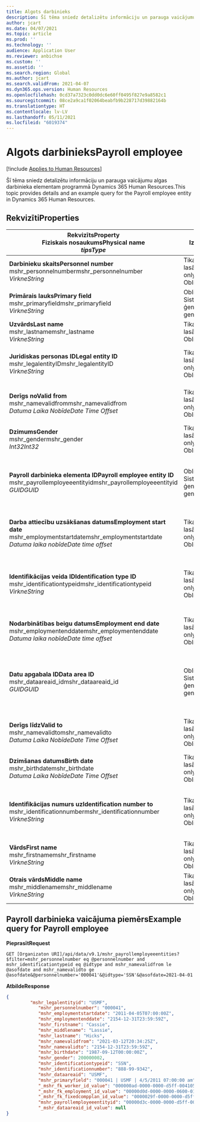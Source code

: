 ```yaml
---
title: Algots darbinieks
description: Šī tēma sniedz detalizētu informāciju un parauga vaicājumu algas darbinieka elementam programmā Dynamics 365 Human Resources.
author: jcart
ms.date: 04/07/2021
ms.topic: article
ms.prod: ''
ms.technology: ''
audience: Application User
ms.reviewer: anbichse
ms.custom: ''
ms.assetid: ''
ms.search.region: Global
ms.author: jcart
ms.search.validFrom: 2021-04-07
ms.dyn365.ops.version: Human Resources
ms.openlocfilehash: 0cd37a7323c0dd0dc6e60ff0495f827e9a8582c1
ms.sourcegitcommit: 08ce2a9ca1f02064beabfb9b228717d39882164b
ms.translationtype: HT
ms.contentlocale: lv-LV
ms.lasthandoff: 05/11/2021
ms.locfileid: "6019374"
---
```

# <a name="payroll-employee"></a><span data-ttu-id="a4419-103">Algots darbinieks</span><span class="sxs-lookup"><span data-stu-id="a4419-103">Payroll employee</span></span>

[!include [Applies to Human Resources](../includes/applies-to-hr.md)]

<span data-ttu-id="a4419-104">Šī tēma sniedz detalizētu informāciju un parauga vaicājumu algas darbinieka elementam programmā Dynamics 365 Human Resources.</span><span class="sxs-lookup"><span data-stu-id="a4419-104">This topic provides details and an example query for the Payroll employee entity in Dynamics 365 Human Resources.</span></span>

## <a name="properties"></a><span data-ttu-id="a4419-105">Rekvizīti</span><span class="sxs-lookup"><span data-stu-id="a4419-105">Properties</span></span>

| <span data-ttu-id="a4419-106">Rekvizīts</span><span class="sxs-lookup"><span data-stu-id="a4419-106">Property</span></span><br><span data-ttu-id="a4419-107">**Fiziskais nosaukums**</span><span class="sxs-lookup"><span data-stu-id="a4419-107">**Physical name**</span></span><br><span data-ttu-id="a4419-108">**_tips_**</span><span class="sxs-lookup"><span data-stu-id="a4419-108">**_Type_**</span></span> | <span data-ttu-id="a4419-109">Izmantot</span><span class="sxs-lookup"><span data-stu-id="a4419-109">Use</span></span> | <span data-ttu-id="a4419-110">Apraksts</span><span class="sxs-lookup"><span data-stu-id="a4419-110">Description</span></span> |
| --- | --- | --- |
| <span data-ttu-id="a4419-111">**Darbinieku skaits**</span><span class="sxs-lookup"><span data-stu-id="a4419-111">**Personnel number**</span></span><br><span data-ttu-id="a4419-112">mshr_personnelnumber</span><span class="sxs-lookup"><span data-stu-id="a4419-112">mshr_personnelnumber</span></span><br><span data-ttu-id="a4419-113">*Virkne*</span><span class="sxs-lookup"><span data-stu-id="a4419-113">*String*</span></span> | <span data-ttu-id="a4419-114">Tikai lasāms</span><span class="sxs-lookup"><span data-stu-id="a4419-114">Read-only</span></span><br><span data-ttu-id="a4419-115">Obligāts</span><span class="sxs-lookup"><span data-stu-id="a4419-115">Required</span></span> | <span data-ttu-id="a4419-116">Darbinieka unikālais personāla numurs.</span><span class="sxs-lookup"><span data-stu-id="a4419-116">The employee's unique personnel number.</span></span> |
| <span data-ttu-id="a4419-117">**Primārais lauks**</span><span class="sxs-lookup"><span data-stu-id="a4419-117">**Primary field**</span></span><br><span data-ttu-id="a4419-118">mshr_primaryfield</span><span class="sxs-lookup"><span data-stu-id="a4419-118">mshr_primaryfield</span></span><br><span data-ttu-id="a4419-119">*Virkne*</span><span class="sxs-lookup"><span data-stu-id="a4419-119">*String*</span></span> | <span data-ttu-id="a4419-120">Obligāts</span><span class="sxs-lookup"><span data-stu-id="a4419-120">Required</span></span><br><span data-ttu-id="a4419-121">Sistēmas ģenerēts</span><span class="sxs-lookup"><span data-stu-id="a4419-121">System generated</span></span> |  |
| <span data-ttu-id="a4419-122">**Uzvārds**</span><span class="sxs-lookup"><span data-stu-id="a4419-122">**Last name**</span></span><br><span data-ttu-id="a4419-123">mshr_lastname</span><span class="sxs-lookup"><span data-stu-id="a4419-123">mshr_lastname</span></span><br><span data-ttu-id="a4419-124">*Virkne*</span><span class="sxs-lookup"><span data-stu-id="a4419-124">*String*</span></span> | <span data-ttu-id="a4419-125">Tikai lasāms</span><span class="sxs-lookup"><span data-stu-id="a4419-125">Read only</span></span><br><span data-ttu-id="a4419-126">Obligāts</span><span class="sxs-lookup"><span data-stu-id="a4419-126">Required</span></span> | <span data-ttu-id="a4419-127">Darbinieka uzvārds.</span><span class="sxs-lookup"><span data-stu-id="a4419-127">Employee last name.</span></span> |
| <span data-ttu-id="a4419-128">**Juridiskas personas ID**</span><span class="sxs-lookup"><span data-stu-id="a4419-128">**Legal entity ID**</span></span><br><span data-ttu-id="a4419-129">mshr_legalentityID</span><span class="sxs-lookup"><span data-stu-id="a4419-129">mshr_legalentityID</span></span><br><span data-ttu-id="a4419-130">*Virkne*</span><span class="sxs-lookup"><span data-stu-id="a4419-130">*String*</span></span> | <span data-ttu-id="a4419-131">Tikai lasāms</span><span class="sxs-lookup"><span data-stu-id="a4419-131">Read-only</span></span><br><span data-ttu-id="a4419-132">Obligāts</span><span class="sxs-lookup"><span data-stu-id="a4419-132">Required</span></span> | <span data-ttu-id="a4419-133">Norāda juridisko personu (uzņēmumu).</span><span class="sxs-lookup"><span data-stu-id="a4419-133">Specifies the legal entity (company).</span></span> |
| <span data-ttu-id="a4419-134">**Derīgs no**</span><span class="sxs-lookup"><span data-stu-id="a4419-134">**Valid from**</span></span><br><span data-ttu-id="a4419-135">mshr_namevalidfrom</span><span class="sxs-lookup"><span data-stu-id="a4419-135">mshr_namevalidfrom</span></span><br><span data-ttu-id="a4419-136">*Datuma Laika Nobīde*</span><span class="sxs-lookup"><span data-stu-id="a4419-136">*Date Time Offset*</span></span> | <span data-ttu-id="a4419-137">Tikai lasāms</span><span class="sxs-lookup"><span data-stu-id="a4419-137">Read-only</span></span> <br><span data-ttu-id="a4419-138">Obligāts</span><span class="sxs-lookup"><span data-stu-id="a4419-138">Required</span></span> | <span data-ttu-id="a4419-139">Datums, no kura ir derīga informācija par darbinieku.</span><span class="sxs-lookup"><span data-stu-id="a4419-139">Date the employee information is valid from.</span></span>  |
| <span data-ttu-id="a4419-140">**Dzimums**</span><span class="sxs-lookup"><span data-stu-id="a4419-140">**Gender**</span></span><br><span data-ttu-id="a4419-141">mshr_gender</span><span class="sxs-lookup"><span data-stu-id="a4419-141">mshr_gender</span></span><br><span data-ttu-id="a4419-142">*Int32*</span><span class="sxs-lookup"><span data-stu-id="a4419-142">*Int32*</span></span> | <span data-ttu-id="a4419-143">Tikai lasāms</span><span class="sxs-lookup"><span data-stu-id="a4419-143">Read-only</span></span><br><span data-ttu-id="a4419-144">Obligāts</span><span class="sxs-lookup"><span data-stu-id="a4419-144">Required</span></span> | <span data-ttu-id="a4419-145">Darbinieka dzimums.</span><span class="sxs-lookup"><span data-stu-id="a4419-145">The employee's gender.</span></span> |
| <span data-ttu-id="a4419-146">**Payroll darbinieka elementa ID**</span><span class="sxs-lookup"><span data-stu-id="a4419-146">**Payroll employee entity ID**</span></span><br><span data-ttu-id="a4419-147">mshr_payrollemployeeentityid</span><span class="sxs-lookup"><span data-stu-id="a4419-147">mshr_payrollemployeeentityid</span></span><br><span data-ttu-id="a4419-148">*GUID*</span><span class="sxs-lookup"><span data-stu-id="a4419-148">*GUID*</span></span> | <span data-ttu-id="a4419-149">Obligāts</span><span class="sxs-lookup"><span data-stu-id="a4419-149">Required</span></span><br><span data-ttu-id="a4419-150">Sistēmas ģenerēts</span><span class="sxs-lookup"><span data-stu-id="a4419-150">System generated</span></span> | <span data-ttu-id="a4419-151">Sistēmas ģenerēta GUID vērtība, lai unikāli identificētu darbinieku.</span><span class="sxs-lookup"><span data-stu-id="a4419-151">A system-generated GUID value to uniquely identify the employee.</span></span> |
| <span data-ttu-id="a4419-152">**Darba attiecību uzsākšanas datums**</span><span class="sxs-lookup"><span data-stu-id="a4419-152">**Employment start date**</span></span><br><span data-ttu-id="a4419-153">mshr_employmentstartdate</span><span class="sxs-lookup"><span data-stu-id="a4419-153">mshr_employmentstartdate</span></span><br><span data-ttu-id="a4419-154">*Datuma laika nobīde*</span><span class="sxs-lookup"><span data-stu-id="a4419-154">*Date time offset*</span></span> | <span data-ttu-id="a4419-155">Tikai lasāms</span><span class="sxs-lookup"><span data-stu-id="a4419-155">Read-only</span></span><br><span data-ttu-id="a4419-156">Obligāts</span><span class="sxs-lookup"><span data-stu-id="a4419-156">Required</span></span> | <span data-ttu-id="a4419-157">Darbinieka nodarbinātības sākuma datums.</span><span class="sxs-lookup"><span data-stu-id="a4419-157">The start date of the employee's employment.</span></span> |
| <span data-ttu-id="a4419-158">**Identifikācijas veida ID**</span><span class="sxs-lookup"><span data-stu-id="a4419-158">**Identification type ID**</span></span><br><span data-ttu-id="a4419-159">mshr_identificationtypeid</span><span class="sxs-lookup"><span data-stu-id="a4419-159">mshr_identificationtypeid</span></span><br><span data-ttu-id="a4419-160">*Virkne*</span><span class="sxs-lookup"><span data-stu-id="a4419-160">*String*</span></span> |<span data-ttu-id="a4419-161">Tikai lasāms</span><span class="sxs-lookup"><span data-stu-id="a4419-161">Read-only</span></span><br><span data-ttu-id="a4419-162">Obligāts</span><span class="sxs-lookup"><span data-stu-id="a4419-162">Required</span></span> | <span data-ttu-id="a4419-163">Darbiniekam definētais identifikācijas veids.</span><span class="sxs-lookup"><span data-stu-id="a4419-163">The identification type defined for the employee.</span></span> |
| <span data-ttu-id="a4419-164">**Nodarbinātības beigu datums**</span><span class="sxs-lookup"><span data-stu-id="a4419-164">**Employment end date**</span></span><br><span data-ttu-id="a4419-165">mshr_employmentenddate</span><span class="sxs-lookup"><span data-stu-id="a4419-165">mshr_employmentenddate</span></span><br><span data-ttu-id="a4419-166">*Datuma laika nobīde*</span><span class="sxs-lookup"><span data-stu-id="a4419-166">*Date time offset*</span></span> | <span data-ttu-id="a4419-167">Tikai lasāms</span><span class="sxs-lookup"><span data-stu-id="a4419-167">Read-only</span></span><br><span data-ttu-id="a4419-168">Obligāts</span><span class="sxs-lookup"><span data-stu-id="a4419-168">Required</span></span> |<span data-ttu-id="a4419-169">Darbinieka nodarbinātības beigas.</span><span class="sxs-lookup"><span data-stu-id="a4419-169">The end of the employee's employment.</span></span>  |
| <span data-ttu-id="a4419-170">**Datu apgabala ID**</span><span class="sxs-lookup"><span data-stu-id="a4419-170">**Data area ID**</span></span><br><span data-ttu-id="a4419-171">mshr_dataareaid_id</span><span class="sxs-lookup"><span data-stu-id="a4419-171">mshr_dataareaid_id</span></span><br><span data-ttu-id="a4419-172">*GUID*</span><span class="sxs-lookup"><span data-stu-id="a4419-172">*GUID*</span></span> | <span data-ttu-id="a4419-173">Obligāts</span><span class="sxs-lookup"><span data-stu-id="a4419-173">Required</span></span> <br><span data-ttu-id="a4419-174">Sistēmas ģenerēts</span><span class="sxs-lookup"><span data-stu-id="a4419-174">System generated</span></span> | <span data-ttu-id="a4419-175">Sistēmas ģenerēta GUID vērtība, kas identificē juridisko personu (uzņēmumu).</span><span class="sxs-lookup"><span data-stu-id="a4419-175">System-generated GUID value identifying the legal entity (company).</span></span> |
| <span data-ttu-id="a4419-176">**Derīgs līdz**</span><span class="sxs-lookup"><span data-stu-id="a4419-176">**Valid to**</span></span><br><span data-ttu-id="a4419-177">mshr_namevalidto</span><span class="sxs-lookup"><span data-stu-id="a4419-177">mshr_namevalidto</span></span><br><span data-ttu-id="a4419-178">*Datuma Laika Nobīde*</span><span class="sxs-lookup"><span data-stu-id="a4419-178">*Date Time Offset*</span></span> |  <span data-ttu-id="a4419-179">Tikai lasāms</span><span class="sxs-lookup"><span data-stu-id="a4419-179">Read-only</span></span><br><span data-ttu-id="a4419-180">Obligāts</span><span class="sxs-lookup"><span data-stu-id="a4419-180">Required</span></span> | <span data-ttu-id="a4419-181">Datums, līdz kuram ir derīga informācija par darbinieku.</span><span class="sxs-lookup"><span data-stu-id="a4419-181">Date the employee information is valid to.</span></span> |
| <span data-ttu-id="a4419-182">**Dzimšanas datums**</span><span class="sxs-lookup"><span data-stu-id="a4419-182">**Birth date**</span></span><br><span data-ttu-id="a4419-183">mshr_birthdate</span><span class="sxs-lookup"><span data-stu-id="a4419-183">mshr_birthdate</span></span><br><span data-ttu-id="a4419-184">*Datuma Laika Nobīde*</span><span class="sxs-lookup"><span data-stu-id="a4419-184">*Date Time Offset*</span></span> | <span data-ttu-id="a4419-185">Tikai lasāms</span><span class="sxs-lookup"><span data-stu-id="a4419-185">Read-only</span></span> <br><span data-ttu-id="a4419-186">Obligāts</span><span class="sxs-lookup"><span data-stu-id="a4419-186">Required</span></span> | <span data-ttu-id="a4419-187">Darbinieka dzimšanas datums</span><span class="sxs-lookup"><span data-stu-id="a4419-187">The employee's birth date</span></span> |
| <span data-ttu-id="a4419-188">**Identifikācijas numurs uz**</span><span class="sxs-lookup"><span data-stu-id="a4419-188">**Identification number to**</span></span><br><span data-ttu-id="a4419-189">mshr_identificationnumber</span><span class="sxs-lookup"><span data-stu-id="a4419-189">mshr_identificationnumber</span></span><br><span data-ttu-id="a4419-190">*Virkne*</span><span class="sxs-lookup"><span data-stu-id="a4419-190">*String*</span></span> | <span data-ttu-id="a4419-191">Tikai lasāms</span><span class="sxs-lookup"><span data-stu-id="a4419-191">Read-only</span></span> <br><span data-ttu-id="a4419-192">Obligāts</span><span class="sxs-lookup"><span data-stu-id="a4419-192">Required</span></span> |<span data-ttu-id="a4419-193">Darbiniekam definētais identifikācijas numurs.</span><span class="sxs-lookup"><span data-stu-id="a4419-193">The identification number defined for the employee.</span></span>  |
| <span data-ttu-id="a4419-194">**Vārds**</span><span class="sxs-lookup"><span data-stu-id="a4419-194">**First name**</span></span><br><span data-ttu-id="a4419-195">mshr_firstname</span><span class="sxs-lookup"><span data-stu-id="a4419-195">mshr_firstname</span></span><br><span data-ttu-id="a4419-196">*Virkne*</span><span class="sxs-lookup"><span data-stu-id="a4419-196">*String*</span></span> | <span data-ttu-id="a4419-197">Tikai lasāms</span><span class="sxs-lookup"><span data-stu-id="a4419-197">Read-only</span></span><br><span data-ttu-id="a4419-198">Obligāts</span><span class="sxs-lookup"><span data-stu-id="a4419-198">Required</span></span> | <span data-ttu-id="a4419-199">Darbinieka vārds.</span><span class="sxs-lookup"><span data-stu-id="a4419-199">Employee first name.</span></span> |
| <span data-ttu-id="a4419-200">**Otrais vārds**</span><span class="sxs-lookup"><span data-stu-id="a4419-200">**Middle name**</span></span><br><span data-ttu-id="a4419-201">mshr_middlename</span><span class="sxs-lookup"><span data-stu-id="a4419-201">mshr_middlename</span></span><br><span data-ttu-id="a4419-202">*Virkne*</span><span class="sxs-lookup"><span data-stu-id="a4419-202">*String*</span></span> | <span data-ttu-id="a4419-203">Tikai lasāms</span><span class="sxs-lookup"><span data-stu-id="a4419-203">Read-only</span></span><br><span data-ttu-id="a4419-204">Obligāts</span><span class="sxs-lookup"><span data-stu-id="a4419-204">Required</span></span> |<span data-ttu-id="a4419-205">Darbinieka otrais vārds.</span><span class="sxs-lookup"><span data-stu-id="a4419-205">Employee middle name.</span></span>  |

## <a name="example-query-for-payroll-employee"></a><span data-ttu-id="a4419-206">Payroll darbinieka vaicājuma piemērs</span><span class="sxs-lookup"><span data-stu-id="a4419-206">Example query for Payroll employee</span></span>

<span data-ttu-id="a4419-207">**Pieprasīt**</span><span class="sxs-lookup"><span data-stu-id="a4419-207">**Request**</span></span>

```http
GET [Organizaton URI]/api/data/v9.1/mshr_payrollemployeeentities?$filter=mshr_personnelnumber eq @personnelnumber and mshr_identificationtypeid eq @idtype and mshr_namevalidfrom le @asofdate and mshr_namevalidto ge @asofdate&@personnelnumber='000041'&@idtype='SSN'&@asofdate=2021-04-01
```

<span data-ttu-id="a4419-208">**Atbilde**</span><span class="sxs-lookup"><span data-stu-id="a4419-208">**Response**</span></span>

```json
{
         "mshr_legalentityid": "USMF",
            "mshr_personnelnumber": "000041",
            "mshr_employmentstartdate": "2011-04-05T07:00:00Z",
            "mshr_employmentenddate": "2154-12-31T23:59:59Z",
            "mshr_firstname": "Cassie",
            "mshr_middlename": "Lassie",
            "mshr_lastname": "Hicks",
            "mshr_namevalidfrom": "2021-03-12T20:34:25Z",
            "mshr_namevalidto": "2154-12-31T23:59:59Z",
            "mshr_birthdate": "1987-09-12T00:00:00Z",
            "mshr_gender": 200000002,
            "mshr_identificationtypeid": "SSN",
            "mshr_identificationnumber": "888-99-9342",
            "mshr_dataareaid": "USMF",
            "mshr_primaryfield": "000041 | USMF | 4/5/2011 07:00:00 am",
            "_mshr_fk_worker_id_value": "000000ad-0000-0000-d5ff-004105000000",
            "_mshr_fk_employment_id_value": "00000d0d-0000-0000-0600-014105000000",
            "_mshr_fk_fixedcompplan_id_value": "0000029f-0000-0000-d5ff-004105000000",
            "mshr_payrollemployeeentityid": "00000d3c-0000-0000-d5ff-004105000000",
            "_mshr_dataareaid_id_value": null
}
```
